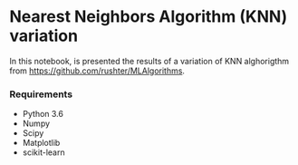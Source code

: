# Nearest Neighbors Algorithm (KNN) variation
In this notebook, is presented the results of a variation of KNN alghorigthm from https://github.com/rushter/MLAlgorithms.

### Requirements
- Python 3.6
- Numpy
- Scipy
- Matplotlib
- scikit-learn

